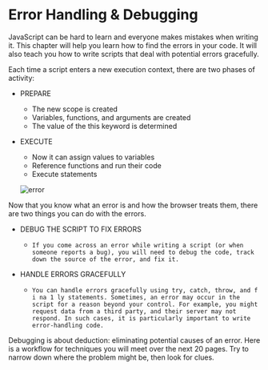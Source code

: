 # Error Handling & Debugging

JavaScript can be hard to learn and everyone makes
mistakes when writing it. This chapter will help you learn
how to find the errors in your code. It will also teach you how
to write scripts that deal with potential errors gracefully. 

Each time a script enters a new execution context, there are two phases
of activity: 


- PREPARE
  - The new scope is created
  - Variables, functions, and arguments are created
  - The value of the this keyword is determined

- EXECUTE
  - Now it can assign values to variables
  - Reference functions and run their code
  - Execute statements 

  ![error](https://cdn2.hexlet.io/derivations/image/original/eyJpZCI6Ijg4NDgzMDE5ZjVlNGJkZTZhOGE3YTcxM2Q2MGRiZTk5LnBuZyIsInN0b3JhZ2UiOiJjYWNoZSJ9?signature=8041732636e435d842d9e2369e8c9704014c499882461b192fab65421e35d36f)


Now that you know what an error is and how the browser treats them,
there are two things you can do with the errors. 

- DEBUG THE SCRIPT TO FIX ERRORS 
   - `If you come across an error while writing a script
(or when someone reports a bug), you will need to
debug the code, track down the source of the error,
and fix it. `

- HANDLE ERRORS GRACEFULLY 
   - `You can handle errors gracefully using try, catch,
throw, and f i na 1 ly statements.
Sometimes, an error may occur in the script for a
reason beyond your control. For example, you might
request data from a third party, and their server
may not respond. In such cases, it is particularly
important to write error-handling code. `


Debugging is about deduction: eliminating potential causes of an error.
Here is a workflow for techniques you will meet over the next 20 pages.
Try to narrow down where the problem might be, then look for clues.


  